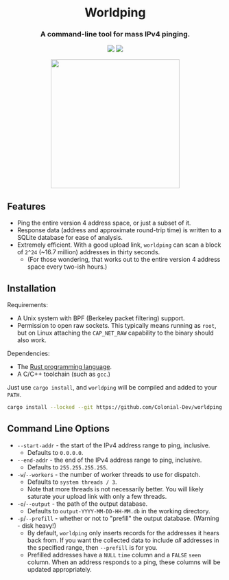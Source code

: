 <h1 align="center">Worldping</h1>
<h3 align="center">A command-line tool for mass IPv4 pinging.</h3>

<p align="center">
<img src="https://img.shields.io/github/license/Colonial-Dev/worldping">
<img src="https://img.shields.io/github/stars/Colonial-Dev/worldping">
</p>

<p align="center">
<a href="https://asciinema.org/a/JE95PthxIxHIVHPnca2LJ964Y" target="_blank"><img src="https://asciinema.org/a/JE95PthxIxHIVHPnca2LJ964Y.svg" height = "300"/></a>
</p>

## Features
- Ping the entire version 4 address space, or just a subset of it.
- Response data (address and approximate round-trip time) is written to a SQLite database for ease of analysis.
- Extremely efficient. With a good upload link, `worldping` can scan a block of `2^24` (~16.7 million) addresses in thirty seconds.
    - (For those wondering, that works out to the entire version 4 address space every two-ish hours.)

## Installation
Requirements:
- A Unix system with BPF (Berkeley packet filtering) support.
- Permission to open raw sockets. This typically means running as `root`, but on Linux attaching the `CAP_NET_RAW` capability to the binary should also work.

Dependencies:
- The [Rust programming language](https://rustup.rs/).
- A C/C++ toolchain (such as `gcc`.)

Just use `cargo install`, and `worldping` will be compiled and added to your `PATH`.
```sh
cargo install --locked --git https://github.com/Colonial-Dev/worldping --branch master
```

## Command Line Options
- `--start-addr` - the start of the IPv4 address range to ping, inclusive.
    - Defaults to `0.0.0.0`.
- `--end-addr` - the end of the IPv4 address range to ping, inclusive.
    - Defaults to `255.255.255.255`.
- `-w`/`--workers` - the number of worker threads to use for dispatch.
    - Defaults to `system threads / 3`.
    - Note that more threads is not necessarily better. You will likely saturate your upload link with only a few threads.
- `-o`/`--output` - the path of the output database.
    - Defaults to `output-YYYY-MM-DD-HH-MM.db` in the working directory.
- `-p`/`--prefill` - whether or not to "prefill" the output database. (Warning - disk heavy!)
    - By default, `worldping` only inserts records for the addresses it hears back from. If you want the collected data to include *all* addresses in the specified range, then `--prefill` is for you.
    - Prefilled addresses have a `NULL` `time` column and a `FALSE` `seen` column. When an address responds to a ping, these columns will be updated appropriately.